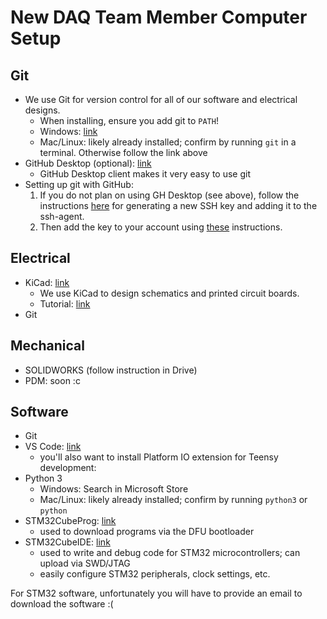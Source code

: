 # New DAQ Team Member Computer Setup
## Git
- We use Git for version control for all of our software and electrical designs.
    - When installing, ensure you add git to `PATH`!
    - Windows: [link](https://git-scm.com/)
    - Mac/Linux: likely already installed; confirm by running `git` in a terminal.
    Otherwise follow the link above
- GitHub Desktop (optional): [link](https://desktop.github.com/)
    - GitHub Desktop client makes it very easy to use git
- Setting up git with GitHub:
    1. If you do not plan on using GH Desktop (see above), follow the instructions [here](https://docs.github.com/en/authentication/connecting-to-github-with-ssh/generating-a-new-ssh-key-and-adding-it-to-the-ssh-agent) for generating a new SSH key and adding it to the ssh-agent.
    2. Then add the key to your account using [these](https://docs.github.com/en/authentication/connecting-to-github-with-ssh/adding-a-new-ssh-key-to-your-github-account) instructions.

## Electrical
- KiCad: [link](https://www.kicad.org/download/)
    - We use KiCad to design schematics and printed circuit boards.
    - Tutorial: [link](https://docs.kicad.org/7.0/en/getting_started_in_kicad/getting_started_in_kicad.html)
- Git
## Mechanical
- SOLIDWORKS (follow instruction in Drive)
- PDM: soon :c
## Software
- Git
- VS Code: [link](https://code.visualstudio.com/download)
    - you'll also want to install Platform IO extension for Teensy development:
- Python 3
    - Windows: Search in Microsoft Store
    - Mac/Linux: likely already installed; confirm by running `python3` or `python`
- STM32CubeProg: [link](https://www.st.com/en/development-tools/stm32cubeprog.html)
    - used to download programs via the DFU bootloader
- STM32CubeIDE: [link](https://www.st.com/en/development-tools/stm32cubeide.html#get-software)
    - used to write and debug code for STM32 microcontrollers; can upload via SWD/JTAG
    - easily configure STM32 peripherals, clock settings, etc.

For STM32 software, unfortunately you will have to provide an email to download the software :(
